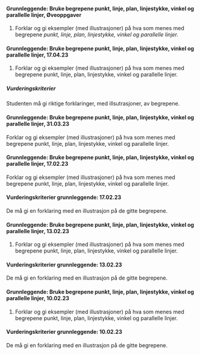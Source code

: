 
#### Grunnleggende: Bruke begrepene punkt, linje, plan, linjestykke, vinkel og parallelle linjer,  Øveoppgaver

1. Forklar og gi eksempler (med illustrasjoner) på hva som menes med
    begrepene *punkt, linje, plan, linjestykke,* *vinkel og parallelle
    linjer.*

#### Grunnleggende: Bruke begrepene punkt, linje, plan, linjestykke, vinkel og parallelle linjer,  17.04.23

1. Forklar og gi eksempler (med illustrasjoner) på hva som menes med begrepene punkt, linje, plan, linjestykke, vinkel og parallelle linjer.

##### Vurderingskriterier

Studenten må gi riktige forklaringer, med illsutrasjoner, av begrepene.


#### Grunnleggende: Bruke begrepene punkt, linje, plan, linjestykke, vinkel og parallelle linjer,  31.03.23

Forklar og gi eksempler (med illustrasjoner) på hva som menes med begrepene punkt, linje, plan, linjestykke, vinkel og parallelle linjer.


#### Grunnleggende: Bruke begrepene punkt, linje, plan, linjestykke, vinkel og parallelle linjer,  17.02.23

Forklar og gi eksempler (med illustrasjoner) på hva som menes med begrepene punkt, linje, plan, linjestykke, vinkel og parallelle linjer.

#### Vurderingskriterier grunnleggende:  17.02.23

De må gi en forklaring med en illustrasjon på de gitte begrepene.


#### Grunnleggende: Bruke begrepene punkt, linje, plan, linjestykke, vinkel og parallelle linjer,  13.02.23

1. Forklar og gi eksempler (med illustrasjoner) på hva som menes med begrepene punkt, linje, plan, linjestykke, vinkel og parallelle linjer.

#### Vurderingskriterier grunnleggende:  13.02.23

De må gi en forklaring med en illustrasjon på de gitte begrepene.


#### Grunnleggende: Bruke begrepene punkt, linje, plan, linjestykke, vinkel og parallelle linjer,  10.02.23

1. Forklar og gi eksempler (med illustrasjoner) på hva som menes med begrepene punkt, linje, plan, linjestykke, vinkel og parallelle linjer.

#### Vurderingskriterier grunnleggende:  10.02.23

De må gi en forklaring med en illustrasjon på de gitte begrepene.  

